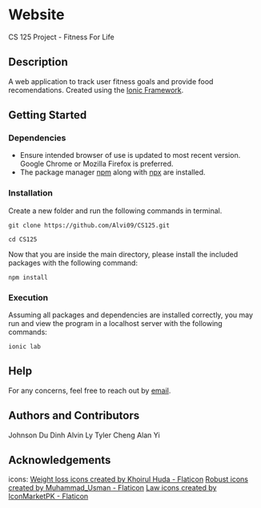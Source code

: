 # Website
CS 125 Project - Fitness For Life

## Description
A web application to track user fitness goals and provide food recomendations. Created using the [Ionic Framework](https://ionicframework.com/).

## Getting Started
### Dependencies
* Ensure intended browser of use is updated to most recent version. Google Chrome or Mozilla Firefox is preferred.
* The package manager [npm](https://www.npmjs.com/) along with [npx](https://nodejs.dev/learn/the-npx-nodejs-package-runner) are installed.

### Installation
Create a new folder and run the following commands in terminal. <br>
``` 
git clone https://github.com/Alvi09/CS125.git

cd CS125
```

Now that you are inside the main directory, please install the included packages with the following command:
```
npm install
```

### Execution
Assuming all packages and dependencies are installed correctly, you may run and view the program in a localhost server with the following commands: 
```
ionic lab
```

## Help
For any concerns, feel free to reach out by [email](dinhjd@uci.edu).

## Authors and Contributors
Johnson Du Dinh
Alvin Ly
Tyler Cheng
Alan Yi

## Acknowledgements
icons: 
<a href="https://www.flaticon.com/free-icons/weight-loss" title="weight loss icons">Weight loss icons created by Khoirul Huda - Flaticon</a>
<a href="https://www.flaticon.com/free-icons/robust" title="robust icons">Robust icons created by Muhammad_Usman - Flaticon</a>
<a href="https://www.flaticon.com/free-icons/law" title="law icons">Law icons created by IconMarketPK - Flaticon</a>
